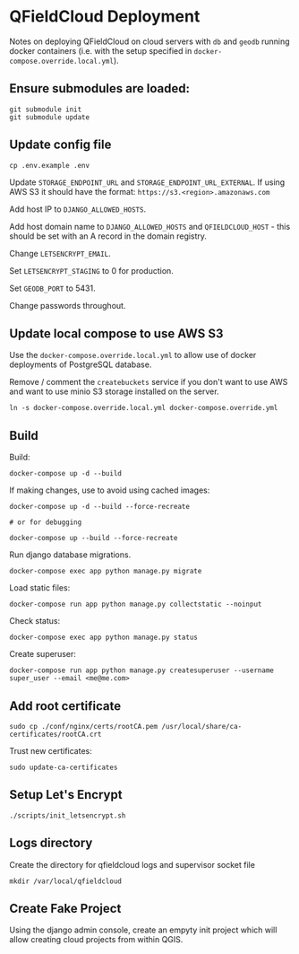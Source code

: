 # QFieldCloud Deployment

Notes on deploying QFieldCloud on cloud servers with `db` and `geodb` running docker containers (i.e. with the setup specified in `docker-compose.override.local.yml`).

## Ensure submodules are loaded:

```
git submodule init
git submodule update
```

## Update config file

```
cp .env.example .env
```

Update `STORAGE_ENDPOINT_URL` and `STORAGE_ENDPOINT_URL_EXTERNAL`. If using AWS S3 it should have the format: `https://s3.<region>.amazonaws.com`

Add host IP to `DJANGO_ALLOWED_HOSTS`. 

Add host domain name to `DJANGO_ALLOWED_HOSTS` and `QFIELDCLOUD_HOST` - this should be set with an A record in the domain registry.

Change `LETSENCRYPT_EMAIL`.

Set `LETSENCRYPT_STAGING` to 0 for production. 

Set `GEODB_PORT` to 5431.

Change passwords throughout. 

## Update local compose to use AWS S3

Use the `docker-compose.override.local.yml` to allow use of docker deployments of PostgreSQL database. 

Remove / comment the `createbuckets` service if you don't want to use AWS and want to use minio S3 storage installed on the server. 

```
ln -s docker-compose.override.local.yml docker-compose.override.yml
```

## Build


Build: 

```
docker-compose up -d --build
```

If making changes, use to avoid using cached images:

```
docker-compose up -d --build --force-recreate

# or for debugging

docker-compose up --build --force-recreate

```

Run django database migrations.
```
docker-compose exec app python manage.py migrate
```

Load static files:
```
docker-compose run app python manage.py collectstatic --noinput
```

Check status:

```
docker-compose exec app python manage.py status
```

Create superuser:

```
docker-compose run app python manage.py createsuperuser --username super_user --email <me@me.com>
```

## Add root certificate

```
sudo cp ./conf/nginx/certs/rootCA.pem /usr/local/share/ca-certificates/rootCA.crt
```

Trust new certificates:

```
sudo update-ca-certificates
```

## Setup Let's Encrypt

```
./scripts/init_letsencrypt.sh
```

## Logs directory
Create the directory for qfieldcloud logs and supervisor socket file

```
mkdir /var/local/qfieldcloud
```

## Create Fake Project

Using the django admin console, create an empyty init project which will allow creating cloud projects from within QGIS. 